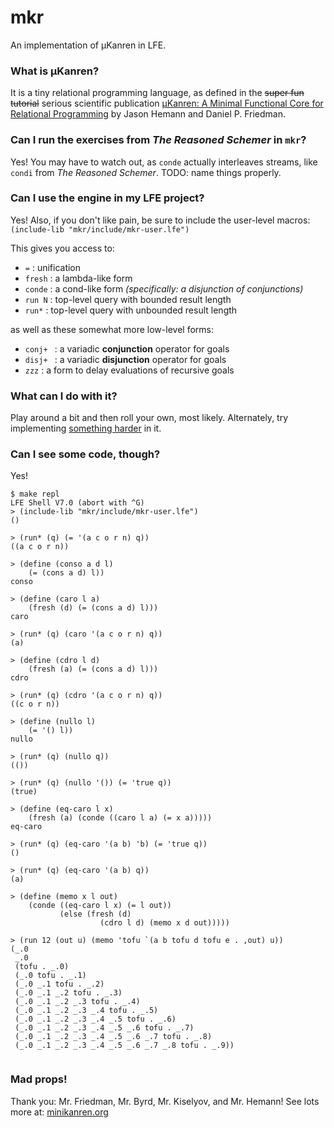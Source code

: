 # mkr

An implementation of µKanren in LFE.

### What is µKanren?

It is a tiny relational programming language, as defined in the <strike>super
fun tutorial</strike> serious scientific publication [µKanren: A Minimal
Functional Core for Relational
Programming](http://webyrd.net/scheme-2013/papers/HemannMuKanren2013.pdf) by
Jason Hemann and Daniel P. Friedman.


### Can I run the exercises from *The Reasoned Schemer* in `mkr`?

Yes! You may have to watch out, as `conde` actually interleaves streams,
like `condi` from *The Reasoned Schemer*. TODO: name things properly.


### Can I use the engine in my LFE project?

Yes! Also, if you don't like pain, be sure to include the user-level macros:
``` (include-lib "mkr/include/mkr-user.lfe") ```

This gives you access to:

  * `=` :  unification
  * `fresh` : a lambda-like form
  * `conde` : a cond-like form *(specifically: a disjunction of conjunctions)*
  * `run N` : top-level query with bounded result length
  * `run*`  : top-level query with unbounded result length

as well as these somewhat more low-level forms:

  * `conj+ ` : a variadic **conjunction** operator for goals
  * `disj+ ` : a variadic **disjunction** operator for goals
  * `zzz`  : a form to delay evaluations of recursive goals


### What can I do with it?

Play around a bit and then roll your own, most likely.
Alternately, try implementing
[something harder](http://webyrd.net/quines/quines.pdf) in it.


### Can I see some code, though?

Yes!

```
$ make repl
LFE Shell V7.0 (abort with ^G)
> (include-lib "mkr/include/mkr-user.lfe")
()

> (run* (q) (= '(a c o r n) q))
((a c o r n))

> (define (conso a d l)
    (= (cons a d) l))
conso

> (define (caro l a)
    (fresh (d) (= (cons a d) l)))
caro

> (run* (q) (caro '(a c o r n) q))
(a)

> (define (cdro l d)
    (fresh (a) (= (cons a d) l)))
cdro

> (run* (q) (cdro '(a c o r n) q))
((c o r n))

> (define (nullo l)
    (= '() l))
nullo

> (run* (q) (nullo q))
(())

> (run* (q) (nullo '()) (= 'true q))
(true)

> (define (eq-caro l x) 
    (fresh (a) (conde ((caro l a) (= x a)))))
eq-caro

> (run* (q) (eq-caro '(a b) 'b) (= 'true q))
()

> (run* (q) (eq-caro '(a b) q))
(a)

> (define (memo x l out)
    (conde ((eq-caro l x) (= l out))
           (else (fresh (d) 
                    (cdro l d) (memo x d out)))))

> (run 12 (out u) (memo 'tofu `(a b tofu d tofu e . ,out) u))
(_.0
 _.0
 (tofu . _.0)
 (_.0 tofu . _.1)
 (_.0 _.1 tofu . _.2)
 (_.0 _.1 _.2 tofu . _.3)
 (_.0 _.1 _.2 _.3 tofu . _.4)
 (_.0 _.1 _.2 _.3 _.4 tofu . _.5)
 (_.0 _.1 _.2 _.3 _.4 _.5 tofu . _.6)
 (_.0 _.1 _.2 _.3 _.4 _.5 _.6 tofu . _.7)
 (_.0 _.1 _.2 _.3 _.4 _.5 _.6 _.7 tofu . _.8)
 (_.0 _.1 _.2 _.3 _.4 _.5 _.6 _.7 _.8 tofu . _.9))


```

### Mad props!

Thank you: Mr. Friedman, Mr. Byrd, Mr. Kiselyov, and Mr. Hemann!
See lots more at: [minikanren.org](http://minikanren.org)
